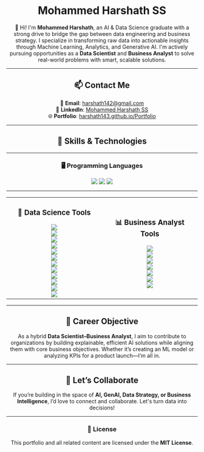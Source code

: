 <div align="center">

# Mohammed Harshath SS

👋 Hi! I'm **Mohammed Harshath**, an AI & Data Science graduate with a strong drive to bridge the gap between data engineering and business strategy. I specialize in transforming raw data into actionable insights through Machine Learning, Analytics, and Generative AI. I'm actively pursuing opportunities as a **Data Scientist** and **Business Analyst** to solve real-world problems with smart, scalable solutions.

---

## 📫 Contact Me

📧 **Email**: [harshath142@gmail.com](mailto:harshath142@gmail.com)  
💼 **LinkedIn**: [Mohammed Harshath SS](https://www.linkedin.com/in/mohammed-harshath-ss-a68435208/)  
🌐 **Portfolio**: [harshath143.github.io/Portfolio](https://harshath143.github.io/Portfolio/)

---

## 🧠 Skills & Technologies

---

### 🖥 Programming Languages

<img src="https://img.shields.io/badge/Python-3670A0?logo=python&logoColor=white" />
<img src="https://img.shields.io/badge/SQL-4479A1?logo=mysql&logoColor=white" />
<img src="https://img.shields.io/badge/Excel-217346?logo=microsoft-excel&logoColor=white" />

---

<div align="center">
  <table width="100%">
    <tr>
      <td align="center" width="50%">
        <h3>🧪 Data Science Tools</h3>
        <img src="https://img.shields.io/badge/Pandas-150458?logo=pandas&logoColor=white" /><br>
        <img src="https://img.shields.io/badge/NumPy-013243?logo=numpy&logoColor=white" /><br>
        <img src="https://img.shields.io/badge/Scikit--learn-F7931E?logo=scikit-learn&logoColor=white" /><br>
        <img src="https://img.shields.io/badge/Matplotlib-11557C?logo=matplotlib&logoColor=white" /><br>
        <img src="https://img.shields.io/badge/Seaborn-4B8BBE?logo=python&logoColor=white" /><br>
        <img src="https://img.shields.io/badge/Streamlit-FF4B4B?logo=streamlit&logoColor=white" /><br>
        <img src="https://img.shields.io/badge/Selenium-43B02A?logo=selenium&logoColor=white" /><br>
        <img src="https://img.shields.io/badge/FastAPI-009688?logo=fastapi&logoColor=white" /><br>
        <img src="https://img.shields.io/badge/React-20232A?logo=react&logoColor=61DAFB" /><br>
        <img src="https://img.shields.io/badge/Flutter-02569B?logo=flutter&logoColor=white" /><br>
        <img src="https://img.shields.io/badge/Firebase-FFCA28?logo=firebase&logoColor=black" /><br>
        <img src="https://img.shields.io/badge/GitHub%20Pages-121013?logo=github&logoColor=white" />
      </td>
      <td align="center" width="50%">
        <h3>📊 Business Analyst Tools</h3>
        <img src="https://img.shields.io/badge/Excel-217346?logo=microsoft-excel&logoColor=white" /><br>
        <img src="https://img.shields.io/badge/PowerBI-F2C811?logo=powerbi&logoColor=black" /><br>
        <img src="https://img.shields.io/badge/Tableau-E97627?logo=tableau&logoColor=white" /><br>
        <img src="https://img.shields.io/badge/Jira-0052CC?logo=jira&logoColor=white" /><br>
        <img src="https://img.shields.io/badge/Confluence-172B4D?logo=confluence&logoColor=white" /><br>
        <img src="https://img.shields.io/badge/Notion-000000?logo=notion&logoColor=white" /><br>
        <img src="https://img.shields.io/badge/Lucidchart-FC6D26?logo=lucidchart&logoColor=white" />
      </td>
    </tr>
  </table>
</div>

---

## 🎯 Career Objective

As a hybrid **Data Scientist–Business Analyst**, I aim to contribute to organizations by building explainable, efficient AI solutions while aligning them with core business objectives. Whether it’s creating an ML model or analyzing KPIs for a product launch—I’m all in.

---

## 🤝 Let’s Collaborate

If you’re building in the space of **AI, GenAI, Data Strategy, or Business Intelligence**, I’d love to connect and collaborate. Let's turn data into decisions!

---

### 📜 License

This portfolio and all related content are licensed under the **MIT License**.

</div>
